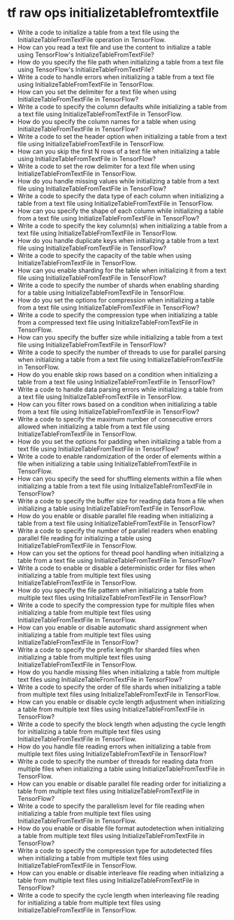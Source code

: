 # tf raw ops initializetablefromtextfile

- Write a code to initialize a table from a text file using the InitializeTableFromTextFile operation in TensorFlow.
- How can you read a text file and use the content to initialize a table using TensorFlow's InitializeTableFromTextFile?
- How do you specify the file path when initializing a table from a text file using TensorFlow's InitializeTableFromTextFile?
- Write a code to handle errors when initializing a table from a text file using InitializeTableFromTextFile in TensorFlow.
- How can you set the delimiter for a text file when using InitializeTableFromTextFile in TensorFlow?
- Write a code to specify the column defaults while initializing a table from a text file using InitializeTableFromTextFile in TensorFlow.
- How do you specify the column names for a table when using InitializeTableFromTextFile in TensorFlow?
- Write a code to set the header option when initializing a table from a text file using InitializeTableFromTextFile in TensorFlow.
- How can you skip the first N rows of a text file when initializing a table using InitializeTableFromTextFile in TensorFlow?
- Write a code to set the row delimiter for a text file when using InitializeTableFromTextFile in TensorFlow.
- How do you handle missing values while initializing a table from a text file using InitializeTableFromTextFile in TensorFlow?
- Write a code to specify the data type of each column when initializing a table from a text file using InitializeTableFromTextFile in TensorFlow.
- How can you specify the shape of each column while initializing a table from a text file using InitializeTableFromTextFile in TensorFlow?
- Write a code to specify the key column(s) when initializing a table from a text file using InitializeTableFromTextFile in TensorFlow.
- How do you handle duplicate keys when initializing a table from a text file using InitializeTableFromTextFile in TensorFlow?
- Write a code to specify the capacity of the table when using InitializeTableFromTextFile in TensorFlow.
- How can you enable sharding for the table when initializing it from a text file using InitializeTableFromTextFile in TensorFlow?
- Write a code to specify the number of shards when enabling sharding for a table using InitializeTableFromTextFile in TensorFlow.
- How do you set the options for compression when initializing a table from a text file using InitializeTableFromTextFile in TensorFlow?
- Write a code to specify the compression type when initializing a table from a compressed text file using InitializeTableFromTextFile in TensorFlow.
- How can you specify the buffer size while initializing a table from a text file using InitializeTableFromTextFile in TensorFlow?
- Write a code to specify the number of threads to use for parallel parsing when initializing a table from a text file using InitializeTableFromTextFile in TensorFlow.
- How do you enable skip rows based on a condition when initializing a table from a text file using InitializeTableFromTextFile in TensorFlow?
- Write a code to handle data parsing errors while initializing a table from a text file using InitializeTableFromTextFile in TensorFlow.
- How can you filter rows based on a condition when initializing a table from a text file using InitializeTableFromTextFile in TensorFlow?
- Write a code to specify the maximum number of consecutive errors allowed when initializing a table from a text file using InitializeTableFromTextFile in TensorFlow.
- How do you set the options for padding when initializing a table from a text file using InitializeTableFromTextFile in TensorFlow?
- Write a code to enable randomization of the order of elements within a file when initializing a table using InitializeTableFromTextFile in TensorFlow.
- How can you specify the seed for shuffling elements within a file when initializing a table from a text file using InitializeTableFromTextFile in TensorFlow?
- Write a code to specify the buffer size for reading data from a file when initializing a table using InitializeTableFromTextFile in TensorFlow.
- How do you enable or disable parallel file reading when initializing a table from a text file using InitializeTableFromTextFile in TensorFlow?
- Write a code to specify the number of parallel readers when enabling parallel file reading for initializing a table using InitializeTableFromTextFile in TensorFlow.
- How can you set the options for thread pool handling when initializing a table from a text file using InitializeTableFromTextFile in TensorFlow?
- Write a code to enable or disable a deterministic order for files when initializing a table from multiple text files using InitializeTableFromTextFile in TensorFlow.
- How do you specify the file pattern when initializing a table from multiple text files using InitializeTableFromTextFile in TensorFlow?
- Write a code to specify the compression type for multiple files when initializing a table from multiple text files using InitializeTableFromTextFile in TensorFlow.
- How can you enable or disable automatic shard assignment when initializing a table from multiple text files using InitializeTableFromTextFile in TensorFlow?
- Write a code to specify the prefix length for sharded files when initializing a table from multiple text files using InitializeTableFromTextFile in TensorFlow.
- How do you handle missing files when initializing a table from multiple text files using InitializeTableFromTextFile in TensorFlow?
- Write a code to specify the order of file shards when initializing a table from multiple text files using InitializeTableFromTextFile in TensorFlow.
- How can you enable or disable cycle length adjustment when initializing a table from multiple text files using InitializeTableFromTextFile in TensorFlow?
- Write a code to specify the block length when adjusting the cycle length for initializing a table from multiple text files using InitializeTableFromTextFile in TensorFlow.
- How do you handle file reading errors when initializing a table from multiple text files using InitializeTableFromTextFile in TensorFlow?
- Write a code to specify the number of threads for reading data from multiple files when initializing a table using InitializeTableFromTextFile in TensorFlow.
- How can you enable or disable parallel file reading order for initializing a table from multiple text files using InitializeTableFromTextFile in TensorFlow?
- Write a code to specify the parallelism level for file reading when initializing a table from multiple text files using InitializeTableFromTextFile in TensorFlow.
- How do you enable or disable file format autodetection when initializing a table from multiple text files using InitializeTableFromTextFile in TensorFlow?
- Write a code to specify the compression type for autodetected files when initializing a table from multiple text files using InitializeTableFromTextFile in TensorFlow.
- How can you enable or disable interleave file reading when initializing a table from multiple text files using InitializeTableFromTextFile in TensorFlow?
- Write a code to specify the cycle length when interleaving file reading for initializing a table from multiple text files using InitializeTableFromTextFile in TensorFlow.